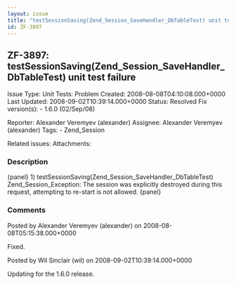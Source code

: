```yaml
---
layout: issue
title: "testSessionSaving(Zend_Session_SaveHandler_DbTableTest) unit test failure"
id: ZF-3897
---
```


ZF-3897: testSessionSaving(Zend\_Session\_SaveHandler\_DbTableTest) unit test failure
-------------------------------------------------------------------------------------

 Issue Type: Unit Tests: Problem Created: 2008-08-08T04:10:08.000+0000 Last Updated: 2008-09-02T10:39:14.000+0000 Status: Resolved Fix version(s): - 1.6.0 (02/Sep/08)
 
 Reporter:  Alexander Veremyev (alexander)  Assignee:  Alexander Veremyev (alexander)  Tags: - Zend\_Session
 
 Related issues: 
 Attachments: 
### Description

{panel} 1) testSessionSaving(Zend\_Session\_SaveHandler\_DbTableTest) Zend\_Session\_Exception: The session was explicitly destroyed during this request, attempting to re-start is not allowed. {panel}

 

 

### Comments

Posted by Alexander Veremyev (alexander) on 2008-08-08T05:15:38.000+0000

Fixed.

 

 

Posted by Wil Sinclair (wil) on 2008-09-02T10:39:14.000+0000

Updating for the 1.6.0 release.

 

 